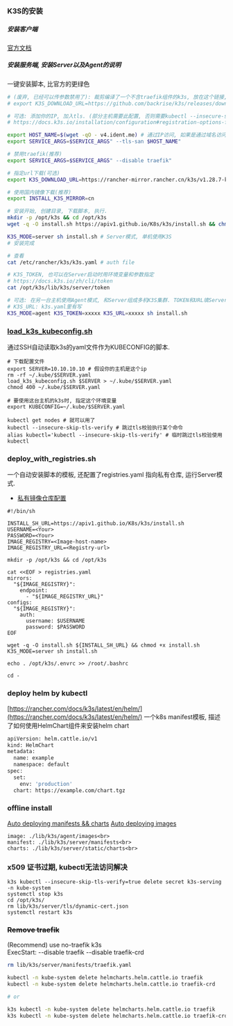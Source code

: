 ### K3S的安装
##### 安装客户端
[官方文档](https://kubernetes.io/zh-cn/docs/tasks/tools/)

##### 安装服务端, 安装Server以及Agent的说明
一键安装脚本, 比官方的更绿色
```bash
# (废弃, 已经可以传参数禁用了): 裁剪编译了一个不含traefik组件的k3s, 放在这个链接, 如果有traefik组件还要特地删除一下, 一键安装比较麻烦.
# export K3S_DOWNLOAD_URL=https://github.com/backrise/k3s/releases/download/v1.29.0%2Bk3s1-no-traefik/k3s # optional, if you don't need traefik

# 可选: 添加你的IP, 加入tls. (部分主机需要此配置, 否则需要kubectl --insecure-skip-tls-verify命令来跳过tls校验)
# https://docs.k3s.io/installation/configuration#registration-options-for-the-k3s-server

export HOST_NAME=$(wget -qO - v4.ident.me) # 通过IP访问, 如果是通过域名访问, 那就直接写域名就行
export SERVICE_ARGS=$SERVICE_ARGS" --tls-san $HOST_NAME"

# 禁用traefik(推荐)
export SERVICE_ARGS=$SERVICE_ARGS" --disable traefik"

# 指定url下载(可选)
export K3S_DOWNLOAD_URL=https://rancher-mirror.rancher.cn/k3s/v1.28.7-k3s1/k3s

# 使用国内镜像下载(推荐)
export INSTALL_K3S_MIRROR=cn

# 安装开始, 创建目录, 下载脚本, 执行.
mkdir -p /opt/k3s && cd /opt/k3s
wget -q -O install.sh https://apiv1.github.io/K8s/k3s/install.sh && chmod +x install.sh

K3S_MODE=server sh install.sh # Server模式, 单机使用K3S
# 安装完成

# 查看
cat /etc/rancher/k3s/k3s.yaml # auth file

# K3S_TOKEN, 也可以在Server启动时用环境变量和参数指定
# https://docs.k3s.io/zh/cli/token
cat /opt/k3s/lib/k3s/server/token

# 可选: 在另一台主机使用Agent模式, 和Server组成多机K3S集群. TOKEN和URL填Server机器的.
# K3S_URL: k3s.yaml里有写
K3S_MODE=agent K3S_TOKEN=xxxxx K3S_URL=xxxxx sh install.sh
```
### [load_k3s_kubeconfig.sh](./load_k3s_kubeconfig.sh)
通过SSH自动读取k3s的yaml文件作为KUBECONFIG的脚本.
```shell
# 下载配置文件
export SERVER=10.10.10.10 # 假设你的主机是这个ip
rm -rf ~/.kube/$SERVER.yaml
load_k3s_kubeconfig.sh $SERVER > ~/.kube/$SERVER.yaml
chmod 400 ~/.kube/$SERVER.yaml

# 要使用这台主机的k3s时, 指定这个环境变量
export KUBECONFIG=~/.kube/$SERVER.yaml

kubectl get nodes # 就可以用了
kubectl --insecure-skip-tls-verify # 跳过tls校验执行某个命令
alias kubectl='kubectl --insecure-skip-tls-verify' # 临时跳过tls校验使用kubectl
```

### deploy_with_registries.sh
一个自动安装脚本的模板, 还配置了registries.yaml 指向私有仓库, 运行Server模式.
* [私有镜像仓库配置](https://docs.k3s.io/zh/installation/private-registry)


```shell
#!/bin/sh

INSTALL_SH_URL=https://apiv1.github.io/K8s/k3s/install.sh
USERNAME=<Your>
PASSWORD=<Your>
IMAGE_REGISTRY=<Image-host-name>
IMAGE_REGISTRY_URL=<Registry-url>

mkdir -p /opt/k3s && cd /opt/k3s

cat <<EOF > registries.yaml
mirrors:
  "${IMAGE_REGISTRY}":
    endpoint:
      - "${IMAGE_REGISTRY_URL}"
configs:
  "${IMAGE_REGISTRY}":
    auth:
      username: $USERNAME
      password: $PASSWORD
EOF

wget -q -O install.sh ${INSTALL_SH_URL} && chmod +x install.sh
K3S_MODE=server sh install.sh

echo . /opt/k3s/.envrc >> /root/.bashrc

cd -
```

### deploy helm by kubectl
[https://rancher.com/docs/k3s/latest/en/helm/](https://rancher.com/docs/k3s/latest/en/helm/)
一个k8s manifest模板, 描述了如何使用HelmChart组件来安装helm chart
```bash
apiVersion: helm.cattle.io/v1
kind: HelmChart
metadata:
  name: example
  namespace: default
spec:
  set:
    env: 'production'
  chart: https://example.com/chart.tgz
```

### offline install
[Auto deploying manifests && charts](https://docs.rancher.cn/docs/k3s/helm/_index/)
[Auto deploying images](https://docs.rancher.cn/docs/k3s/installation/airgap/_index)
```
image: ./lib/k3s/agent/images<br>
manifest: ./lib/k3s/server/manifests<br>
charts: ./lib/k3s/server/static/charts<br>
```

### x509 证书过期, kubectl无法访问解决
```shell
k3s kubectl --insecure-skip-tls-verify=true delete secret k3s-serving -n kube-system
systemctl stop k3s
cd /opt/k3s/
rm lib/k3s/server/tls/dynamic-cert.json
systemctl restart k3s
```

### ~~Remove traefik~~
(Recommend) use no-traefik k3s<br>
ExecStart: --disable traefik --disable traefik-crd<br>
```bash
rm lib/k3s/server/manifests/traefik.yaml

kubectl -n kube-system delete helmcharts.helm.cattle.io traefik
kubectl -n kube-system delete helmcharts.helm.cattle.io traefik-crd

# or

k3s kubectl -n kube-system delete helmcharts.helm.cattle.io traefik
k3s kubectl -n kube-system delete helmcharts.helm.cattle.io traefik-crd
```
